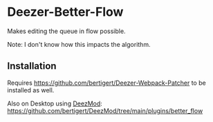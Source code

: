 # Deezer-Better-Flow
Makes editing the queue in flow possible.

Note: I don't know how this impacts the algorithm.

## Installation
Requires https://github.com/bertigert/Deezer-Webpack-Patcher to be installed as well.


Also on Desktop using [DeezMod](https://github.com/bertigert/DeezMod): https://github.com/bertigert/DeezMod/tree/main/plugins/better_flow
